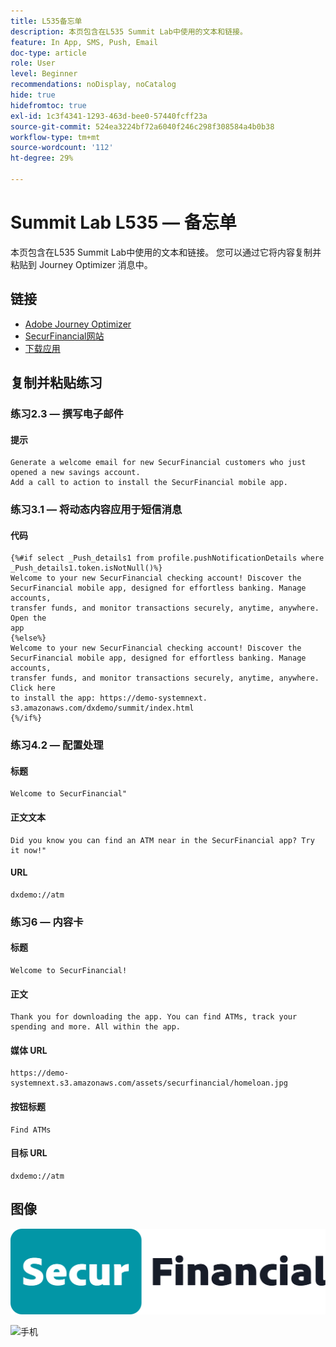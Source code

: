 ```yaml
---
title: L535备忘单
description: 本页包含在L535 Summit Lab中使用的文本和链接。
feature: In App, SMS, Push, Email
doc-type: article
role: User
level: Beginner
recommendations: noDisplay, noCatalog
hide: true
hidefromtoc: true
exl-id: 1c3f4341-1293-463d-bee0-57440fcff23a
source-git-commit: 524ea3224bf72a6040f246c298f308584a4b0b38
workflow-type: tm+mt
source-wordcount: '112'
ht-degree: 29%

---
```


# Summit Lab L535 — 备忘单

本页包含在L535 Summit Lab中使用的文本和链接。 您可以通过它将内容复制并粘贴到 Journey Optimizer 消息中。

## 链接

* [Adobe Journey Optimizer](https://experience.adobe.com/#/@techmarketingdemos/sname:ajo-summit-lab/journey-optimizer/journeys)
* [SecurFinancial网站](https://dsn.adobe.com/web/hausmann-FTTN?token=eyJhbGciOiJIUzI1NiIsInR5cCI6IkpXVCJ9.eyJpZCI6ImFub255bW91cyIsImVtYWlsIjoiYW5vbnltb3VzQGFkb2JlLmNvbSIsIm5hbWUiOiJBbm9ueW1vdXMiLCJpc1N1cGVyVXNlciI6ZmFsc2UsImlzc3VlciI6ImhhdXNtYW5uIiwicHJvamVjdHMiOnsiaGF1c21hbm4tRlRUTiI6InZpZXcifSwiaWF0IjoxNzQwNzU2NTYxLCJleHAiOjE3NDMzNDg1NjF9.ryOTsqDH9B33436RlIo4AHFxx8aGjNEMqv9FAxLZb9U)
* [下载应用](https://demo-system-next.s3.amazonaws.com/dxdemo/summit/index.html)

## 复制并粘贴练习

### 练习2.3 — 撰写电子邮件

#### 提示

```
Generate a welcome email for new SecurFinancial customers who just opened a new savings account. 
Add a call to action to install the SecurFinancial mobile app.
```

### 练习3.1 — 将动态内容应用于短信消息

#### 代码

```
{%#if select _Push_details1 from profile.pushNotificationDetails where
_Push_details1.token.isNotNull()%}
Welcome to your new SecurFinancial checking account! Discover the
SecurFinancial mobile app, designed for effortless banking. Manage accounts,
transfer funds, and monitor transactions securely, anytime, anywhere. Open the
app
{%else%}
Welcome to your new SecurFinancial checking account! Discover the
SecurFinancial mobile app, designed for effortless banking. Manage accounts,
transfer funds, and monitor transactions securely, anytime, anywhere. Click here
to install the app: https://demo-systemnext.
s3.amazonaws.com/dxdemo/summit/index.html
{%/if%} 
```

### 练习4.2 — 配置处理

#### 标题

```
Welcome to SecurFinancial"
```

#### 正文文本

```
Did you know you can find an ATM near in the SecurFinancial app? Try it now!"
```

#### URL

```
dxdemo://atm
```

### 练习6 — 内容卡

#### 标题

```
Welcome to SecurFinancial!
```

#### 正文

```
Thank you for downloading the app. You can find ATMs, track your spending and more. All within the app.
```

#### 媒体 URL

```
https://demo-systemnext.s3.amazonaws.com/assets/securfinancial/homeloan.jpg
```

#### 按钮标题

```
Find ATMs
```

#### 目标 URL

```
dxdemo://atm
```

## 图像

![安全财务徽标](/help/summit-lab-assets/assets/SecureFinancial-logo.png)


![手机](/help/summit-lab-assets/assets/online-banking-app-01.png)


